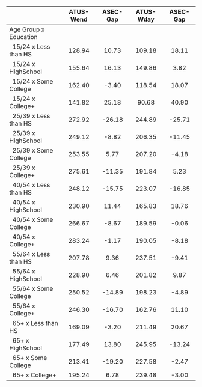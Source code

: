 
|                      |    ATUS-Wend |     ASEC-Gap |    ATUS-Wday |     ASEC-Gap |
| -------------------- | :----------: | :----------: | :----------: | :----------: |
| Age Group x Education |              |              |              |              |
| &nbsp;&nbsp;15/24 x Less than HS |       128.94 |        10.73 |       109.18 |        18.11 |
| &nbsp;&nbsp;15/24 x HighSchool |       155.64 |        16.13 |       149.86 |         3.82 |
| &nbsp;&nbsp;15/24 x Some College |       162.40 |        -3.40 |       118.54 |        18.07 |
| &nbsp;&nbsp;15/24 x College+ |       141.82 |        25.18 |        90.68 |        40.90 |
| &nbsp;&nbsp;25/39 x Less than HS |       272.92 |       -26.18 |       244.89 |       -25.71 |
| &nbsp;&nbsp;25/39 x HighSchool |       249.12 |        -8.82 |       206.35 |       -11.45 |
| &nbsp;&nbsp;25/39 x Some College |       253.55 |         5.77 |       207.20 |        -4.18 |
| &nbsp;&nbsp;25/39 x College+ |       275.61 |       -11.35 |       191.84 |         5.23 |
| &nbsp;&nbsp;40/54 x Less than HS |       248.12 |       -15.75 |       223.07 |       -16.85 |
| &nbsp;&nbsp;40/54 x HighSchool |       230.90 |        11.44 |       165.83 |        18.76 |
| &nbsp;&nbsp;40/54 x Some College |       266.67 |        -8.67 |       189.59 |        -0.06 |
| &nbsp;&nbsp;40/54 x College+ |       283.24 |        -1.17 |       190.05 |        -8.18 |
| &nbsp;&nbsp;55/64 x Less than HS |       207.78 |         9.36 |       237.51 |        -9.41 |
| &nbsp;&nbsp;55/64 x HighSchool |       228.90 |         6.46 |       201.82 |         9.87 |
| &nbsp;&nbsp;55/64 x Some College |       250.52 |       -14.89 |       198.23 |        -4.89 |
| &nbsp;&nbsp;55/64 x College+ |       246.30 |       -16.70 |       162.76 |        11.10 |
| &nbsp;&nbsp;65+ x Less than HS |       169.09 |        -3.20 |       211.49 |        20.67 |
| &nbsp;&nbsp;65+ x HighSchool |       177.49 |        13.80 |       245.95 |       -13.24 |
| &nbsp;&nbsp;65+ x Some College |       213.41 |       -19.20 |       227.58 |        -2.47 |
| &nbsp;&nbsp;65+ x College+ |       195.24 |         6.78 |       239.48 |        -3.00 |

